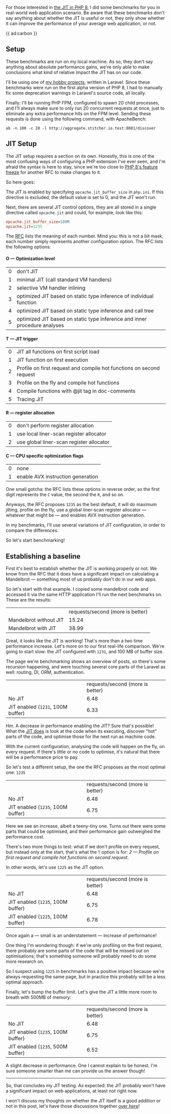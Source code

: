 For those interested in [the JIT in PHP 8](/blog/php-jit), I did some benchmarks for you in real-world web application scenario. Be aware that these benchmarks don't say anything about whether the JIT is useful or not, they only show whether it can improve the performance of your average web application, or not.

{{ ad:carbon }}

## Setup

These benchmarks are run on my local machine. As so, they don't say anything about absolute performance gains, we're only able to make conclusions what kind of relative impact the JIT has on our code.

I'll be using one of [my hobby projects](*https://github.com/brendt/aggregate.stitcher.io), written in Laravel. Since these benchmarks were run on the first alpha version of PHP 8, I had to manually fix some deprecation warnings in Laravel's source code, all locally.

Finally: I'll be running PHP FPM, configured to spawn 20 child processes, and I'll always make sure to only run 20 concurrent requests at once, just to eliminate any extra performance hits on the FPM level. Sending these requests is done using the following command, with ApacheBench:

```
ab -n 100 -c 20 -l http://aggregate.stitcher.io.test:8081/discover
``` 

## JIT Setup

The JIT setup requires a section on its own. Honestly, this is one of the most confusing ways of configuring a PHP extension I've ever seen, and I'm afraid the syntax is here to stay, since we're too close to [PHP 8's feature freeze](/blog/the-latest-php-version) for another RFC to make changes to it. 

So here goes:

The JIT is enabled by specifying `opcache.jit_buffer_size` in `php.ini`. If this directive is excluded, the default value is set to 0, and the JIT won't run.

Next, there are several JIT control options, they are all stored in a single directive called `opcache.jit` and could, for example, look like this:

```ini
opcache.jit_buffer_size=100M
opcache.jit=1235
```

The [RFC](*https://wiki.php.net/rfc/jit) lists the meaning of each number. Mind you: this is not a bit mask, each number simply represents another configuration option. The RFC lists the following options:

#### O — Optimization level

<table>
    <tr><td>0</td> <td>don't JIT</td></tr>
    <tr><td>1</td> <td>minimal JIT (call standard VM handlers)</td></tr>
    <tr><td>2</td> <td>selective VM handler inlining</td></tr>
    <tr><td>3</td> <td>optimized JIT based on static type inference of individual function</td></tr>
    <tr><td>4</td> <td>optimized JIT based on static type inference and call tree</td></tr>
    <tr><td>5</td> <td>optimized JIT based on static type inference and inner procedure analyses</td></tr>
</table>

#### T — JIT trigger

<table>
    <tr><td>0</td> <td>JIT all functions on first script load</td></tr>
    <tr><td>1</td> <td>JIT function on first execution</td></tr>
    <tr><td>2</td> <td>Profile on first request and compile hot functions on second request</td></tr>
    <tr><td>3</td> <td>Profile on the fly and compile hot functions</td></tr>
    <tr><td>4</td> <td>Compile functions with @jit tag in doc-comments</td></tr>
    <tr><td>5</td> <td>Tracing JIT</td></tr>
</table>

#### R — register allocation

<table>
    <tr><td>0</td> <td>don't perform register allocation</td></tr>
    <tr><td>1</td> <td>use local liner-scan register allocator</td></tr>
    <tr><td>2</td> <td>use global liner-scan register allocator</td></tr>
</table>

#### C — CPU specific optimization flags

<table>
    <tr><td>0</td> <td>none</td></tr>
    <tr><td>1</td> <td>enable AVX instruction generation</td></tr>
</table>

One small gotcha: the RFC lists these options in reverse order, so the first digit represents the `C` value, the second the `R`, and so on.

Anyways, the RFC proposes `1235` as the best default, it will do maximum jitting, profile on the fly, use a global liner-scan register allocator — whatever that might be — and enables AVX instruction generation. 

In my benchmarks, I'll use several variations of JIT configuration, in order to compare the differences.

So let's start benchmarking!

## Establishing a baseline

First it's best to establish whether the JIT is working properly or not. We know from the RFC that it does have a significant impact on calculating a Mandelbrot — something most of us probably don't do in our web apps. 

So let's start with that example. I copied some mandelbrot code and accessed it via the same HTTP application I'll run the next benchmarks on. These are the results:

<table>
<tr class="table-head">
    <td></td>
    <td class="right">requests/second (more is better)</td>
</tr>
<tr>
    <td>Mandelbrot without JIT</td>
    <td class="right">15.24</td>
</tr>
<tr>
    <td>Mandelbrot with JIT</td>
    <td class="right">38.99</td>
</tr>
</table> 

Great, it looks like the JIT is working! That's more than a two time performance increase. Let's more on to our first real-life comparison. We're going to start slow: the JIT configured with `1231`, and 100 MB of buffer size.

The page we're benchmarking shows an overview of posts, so there's some recursion happening, and were touching several core parts of the Laravel as well: routing, DI, ORM, authentication. 

<table>
<tr class="table-head">
    <td></td>
    <td class="right">requests/second (more is better)</td>
</tr>
<tr>
    <td>No JIT</td>
    <td class="right">6.48</td>
</tr>
<tr>
    <td>JIT enabled (<code>1231</code>, 100M buffer)</td>
    <td class="right">6.33</td>
</tr>
</table>

Hm. A decrease in performance enabling the JIT? Sure that's possible! What the [JIT does](/blog/php-jit) is look at the code when its executing, discover "hot" parts of the code, and optimise those for the next run as machine code.

With the current configuration, analysing the code will happen on the fly, on every request. If there's little or no code to optimise, it's natural that there will be a performance price to pay.

So let's test a different setup, the one the RFC proposes as the most optimal one: `1235`

<table>
<tr class="table-head">
    <td></td>
    <td class="right">requests/second (more is better)</td>
</tr>
<tr>
    <td>No JIT</td>
    <td class="right">6.48</td>
</tr>
<tr>
    <td>JIT enabled (<code>1235</code>, 100M buffer)</td>
    <td class="right">6.75</td>
</tr>
</table>

Here we see an increase, albeit a teeny-tiny one. Turns out there were some parts that could be optimised, and their performance gain outweighed the performance cost.

There's two more things to test: what if we don't profile on every request, but instead only at the start, that's what the `T` option is for: _2 — Profile on first request and compile hot functions on second request_. 

In other words, let's use `1225` as the JIT option.

<table>
<tr class="table-head">
    <td></td>
    <td class="right">requests/second (more is better)</td>
</tr>
<tr>
    <td>No JIT</td>
    <td class="right">6.48</td>
</tr>
<tr>
    <td>JIT enabled (<code>1235</code>, 100M buffer)</td>
    <td class="right">6.75</td>
</tr>
<tr>
    <td>JIT enabled (<code>1225</code>, 100M buffer)</td>
    <td class="right">6.78</td>
</tr>
</table>

Once again a — small is an understatement — increase of performance!

One thing I'm wondering though: if we're only profiling on the first request, there probably are some parts of the code that will be missed out on optimisations; that's something someone will probably need to do some more research on.

So I suspect using `1225` in benchmarks has a positive impact because we're always requesting the same page, but in practice this probably will be a less optimal approach.

Finally, let's bump the buffer limit. Let's give the JIT a little more room to breath with 500MB of memory:

<table>
<tr class="table-head">
    <td></td>
    <td class="right">requests/second (more is better)</td>
</tr>
<tr>
    <td>No JIT</td>
    <td class="right">6.48</td>
</tr>
<tr>
    <td>JIT enabled (<code>1235</code>, 100M buffer)</td>
    <td class="right">6.75</td>
</tr>
<tr>
    <td>JIT enabled (<code>1235</code>, 500M buffer)</td>
    <td class="right">6.52</td>
</tr>
</table>

A slight decrease in performance. One I cannot explain to be honest. I'm sure someone smarter than me can provide us the answer though!

---

So, that concludes my JIT testing. As expected: the JIT probably won't have a significant impact on web applications, at least not right now. 

I won't discuss my thoughts on whether the JIT itself is a good addition or not in this post, let's have those discussions together [over here](*https://news.ycombinator.com/item?id=23721344)!  
